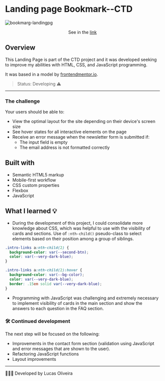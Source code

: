 # Landing page Bookmark--CTD
![bookmarg-landingpg](https://user-images.githubusercontent.com/97140968/220505400-75eb7b8e-1133-4cba-85f1-28261039d250.png)
<p align="center"> See in the <a href="https://lucaso-silva.github.io/landg-pg-bookmark--CTD/" > link </a></p>

## Overview
This Landing Page is part of the CTD project and it was developed seeking to improve my abilities with HTML, CSS, and JavaScript programming.

It was based in a model by [frontendmentor.io](https://www.frontendmentor.io/challenges/bookmark-landing-page-5d0b588a9edda32581d29158).  

> Status: Developing ⚠️
---

### The challenge
Your users should be able to:
- View the optimal layout for the site depending on their device's screen size
- See hover states for all interactive elements on the page
- Receive an error message when the newsletter form is submitted if:
  - The input field is empty
  - The email address is not formatted correctly

## Built with
- Semantic HTML5 markup
- Mobile-first workflow
- CSS custom properties
- Flexbox
- JavaScript

## What I learned 💡
- During the development of this project, I could consolidate more knowledge about CSS, which was helpful to use with the visibility of cards and sections. 
Use of `:nth-child()` pseudo-class to select elements based on their position among a group of siblings.
```CSS
.intro-links a:nth-child(2) {
  background-color: var(--second-btn);
  color: var(--very-dark-blue);
}

.intro-links a:nth-child(2):hover {
  background-color: var(--bg-color);
  color: var(--very-dark-blue);
  border: .15em solid var(--very-dark-blue);
}
```
- Programming with JavaScript was challenging and extremely necessary to implement visibility of cards in the main section and show the answers to each question in the FAQ section.

### 🛠️ Continued development
The next step will be focused on the following:
- Improvements in the contact form section (validation using JavaScript and error messages that are shown to the user). 
- Refactoring JavaScript functions
- Layout improvements

---
👨🏻‍💻 Developed by Lucas Oliveira

